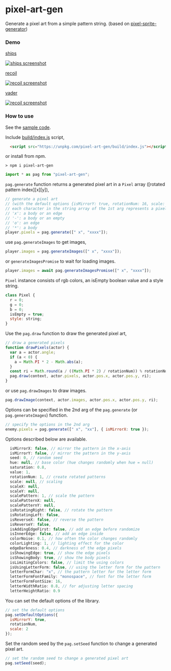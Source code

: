 # pixel-art-gen

Generate a pixel art from a simple pattern string.
(based on [pixel-sprite-generator](https://github.com/zfedoran/pixel-sprite-generator))

### Demo

[ships](https://abagames.github.io/pixel-art-gen/index.html?ships)

[![ships screenshot](https://abagames.github.io/pixel-art-gen/ships.gif)](https://abagames.github.io/pixel-art-gen/index.html?ships)

[recoil](https://abagames.github.io/pixel-art-gen/index.html?recoil)

[![recoil screenshot](https://abagames.github.io/pixel-art-gen/recoil.gif)](https://abagames.github.io/pixel-art-gen/index.html?recoil)

[vader](https://abagames.github.io/pixel-art-gen/index.html?vader)

[![recoil screenshot](https://abagames.github.io/pixel-art-gen/vader.gif)](https://abagames.github.io/pixel-art-gen/index.html?vader)

### How to use

See the [sample code](https://github.com/abagames/pixel-art-gen/blob/master/src/samples/recoil.ts).

Include [build/index.js](https://github.com/abagames/pixel-art-gen/blob/master/build/index.js) script,

```html
  <script src="https://unpkg.com/pixel-art-gen/build/index.js"></script>
```

or install from npm.

```
> npm i pixel-art-gen
```

```js
import * as pag from "pixel-art-gen";
```

`pag.generate` function returns a generated pixel art in a `Pixel` array ([rotated pattern index][x][y]),

```js
// generate a pixel art
// (with the default options {isMirrorY: true, rotationNum: 16, scale: 2})
// each character in the string array of the 1st arg represents a pixel type
// 'x': a body or an edge
// '-': a body or an empty
// 'o': an edge
// '*': a body
player.pixels = pag.generate([" x", "xxxx"]);
```

use `pag.generateImages` to get images,

```js
player.images = pag.generateImages([" x", "xxxx"]);
```

or `generateImagesPromise` to wait for loading images.

```js
player.images = await pag.generateImagesPromise([" x", "xxxx"]);
```

`Pixel` instance consists of rgb colors, an isEmpty boolean value and a style string.

```js
class Pixel {
  r = 0;
  g = 0;
  b = 0;
  isEmpty = true;
  style: string;
}
```

Use the `pag.draw` function to draw the generated pixel art,

```js
// draw a generated pixels
function drawPixels(actor) {
  var a = actor.angle;
  if (a < 0) {
    a = Math.PI * 2 - Math.abs(a);
  }
  const ri = Math.round(a / ((Math.PI * 2) / rotationNum)) % rotationNum;
  pag.draw(context, actor.pixels, actor.pos.x, actor.pos.y, ri);
}
```

or use `pag.drawImages` to draw images.

```js
pag.drawImage(context, actor.images, actor.pos.x, actor.pos.y, ri);
```

Options can be specified in the 2nd arg of the `pag.generate` (or `pag.generateImages`) function.

```js
// specify the options in the 2nd arg
enemy.pixels = pag.generate([" x", "xx"], { isMirrorX: true });
```

Options described below are available.

```js
  isMirrorX: false, // mirror the pattern in the x-axis
  isMirrorY: false, // mirror the pattern in the y-axis
  seed: 0, // random seed
  hue: null, // base color (hue changes randomly when hue = null)
  saturation: 0.8,
  value: 1,
  rotationNum: 1, // create rotated patterns
  scale: null, // scaling
  scaleX: null,
  scaleY: null,
  scalePattern: 1, // scale the pattern
  scalePatternX: null,
  scalePatternY: null,
  isRotatingRight: false, // rotate the pattern
  isRotatingLeft: false,
  isReverseX: false, // reverse the pattern
  isReverseY: false,
  isAddingEdgeFirst: false, // add an edge before randomize
  isInnerEdge: false, // add an edge inside
  colorNoise: 0.1, // how often the color changes randomly
  colorLighting: 1, // lighting effect for the color
  edgeDarkness: 0.4, // darkness of the edge pixels
  isShowingEdge: true, // show the edge pixels
  isShowingBody: true, // show the body pixels
  isLimitingColors: false, // limit the using colors
  isUsingLetterForm: false, // using the letter form for the pattern
  letterFormChar: "x", // the pattern letter for the letter form
  letterFormFontFamily: "monospace", // font for the letter form
  letterFormFontSize: 16,
  letterWidthRatio: 0.8, // for adjusting letter spacing
  letterHeightRatio: 0.9
```

You can set the default options of the library.

```js
// set the default options
pag.setDefaultOptions({
  isMirrorY: true,
  rotationNum,
  scale: 2
});
```

Set the random seed by the `pag.setSeed` function to change a generated pixel art.

```js
// set the random seed to change a generated pixel art
pag.setSeed(seed);
```
